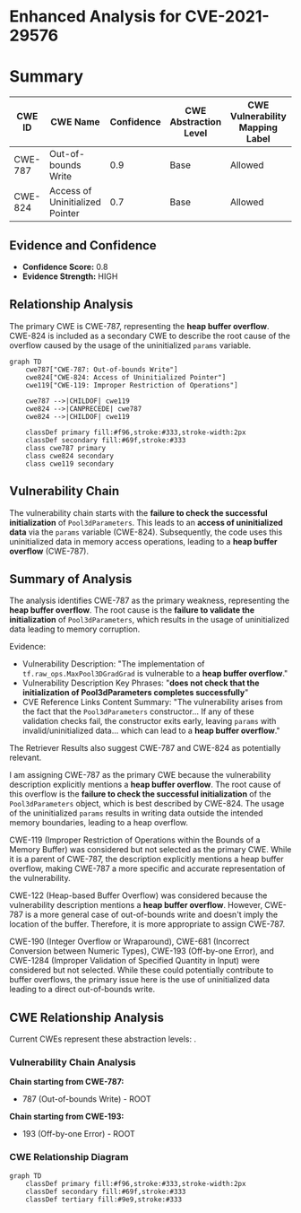 # Enhanced Analysis for CVE-2021-29576

# Summary
| CWE ID | CWE Name | Confidence | CWE Abstraction Level | CWE Vulnerability Mapping Label | CWE-Vulnerability Mapping Notes |
|---|---|---|---|---|---|
| CWE-787 | Out-of-bounds Write | 0.9 | Base | Allowed | Primary CWE |
| CWE-824 | Access of Uninitialized Pointer | 0.7 | Base | Allowed | Secondary Candidate |

## Evidence and Confidence

*   **Confidence Score:** 0.8
*   **Evidence Strength:** HIGH

## Relationship Analysis
The primary CWE is CWE-787, representing the **heap buffer overflow**. CWE-824 is included as a secondary CWE to describe the root cause of the overflow caused by the usage of the uninitialized `params` variable.

```mermaid
graph TD
    cwe787["CWE-787: Out-of-bounds Write"]
    cwe824["CWE-824: Access of Uninitialized Pointer"]
    cwe119["CWE-119: Improper Restriction of Operations"]

    cwe787 -->|CHILDOF| cwe119
    cwe824 -->|CANPRECEDE| cwe787
    cwe824 -->|CHILDOF| cwe119

    classDef primary fill:#f96,stroke:#333,stroke-width:2px
    classDef secondary fill:#69f,stroke:#333
    class cwe787 primary
    class cwe824 secondary
    class cwe119 secondary
```

## Vulnerability Chain
The vulnerability chain starts with the **failure to check the successful initialization** of `Pool3dParameters`. This leads to an **access of uninitialized data** via the `params` variable (CWE-824). Subsequently, the code uses this uninitialized data in memory access operations, leading to a **heap buffer overflow** (CWE-787).

## Summary of Analysis
The analysis identifies CWE-787 as the primary weakness, representing the **heap buffer overflow**. The root cause is the **failure to validate the initialization** of `Pool3dParameters`, which results in the usage of uninitialized data leading to memory corruption.

Evidence:

*   Vulnerability Description: "The implementation of `tf.raw_ops.MaxPool3DGradGrad` is vulnerable to a **heap buffer overflow**."
*   Vulnerability Description Key Phrases: "**does not check that the initialization of Pool3dParameters completes successfully**"
*   CVE Reference Links Content Summary: "The vulnerability arises from the fact that the `Pool3dParameters` constructor... If any of these validation checks fail, the constructor exits early, leaving `params` with invalid/uninitialized data... which can lead to a **heap buffer overflow**."

The Retriever Results also suggest CWE-787 and CWE-824 as potentially relevant.

I am assigning CWE-787 as the primary CWE because the vulnerability description explicitly mentions a **heap buffer overflow**. The root cause of this overflow is the **failure to check the successful initialization** of the `Pool3dParameters` object, which is best described by CWE-824. The usage of the uninitialized `params` results in writing data outside the intended memory boundaries, leading to a heap overflow.

CWE-119 (Improper Restriction of Operations within the Bounds of a Memory Buffer) was considered but not selected as the primary CWE. While it is a parent of CWE-787, the description explicitly mentions a heap buffer overflow, making CWE-787 a more specific and accurate representation of the vulnerability.

CWE-122 (Heap-based Buffer Overflow) was considered because the vulnerability description mentions a **heap buffer overflow**. However, CWE-787 is a more general case of out-of-bounds write and doesn't imply the location of the buffer. Therefore, it is more appropriate to assign CWE-787.

CWE-190 (Integer Overflow or Wraparound), CWE-681 (Incorrect Conversion between Numeric Types), CWE-193 (Off-by-one Error), and CWE-1284 (Improper Validation of Specified Quantity in Input) were considered but not selected. While these could potentially contribute to buffer overflows, the primary issue here is the use of uninitialized data leading to a direct out-of-bounds write.


## CWE Relationship Analysis

Current CWEs represent these abstraction levels: .


### Vulnerability Chain Analysis

**Chain starting from CWE-787:**
- 787 (Out-of-bounds Write) - ROOT


**Chain starting from CWE-193:**
- 193 (Off-by-one Error) - ROOT



### CWE Relationship Diagram

```mermaid
graph TD
    classDef primary fill:#f96,stroke:#333,stroke-width:2px
    classDef secondary fill:#69f,stroke:#333
    classDef tertiary fill:#9e9,stroke:#333
```